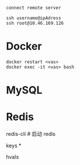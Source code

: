 ```shell
connect remote server

ssh username@ipAdress
ssh root@10.46.169.126
```



# Docker

```shell
docker restart <vas>
docker exec -it <vas> bash
```

# MySQL

# Redis

redis-cli   # 启动 redis


keys *

hvals <key>